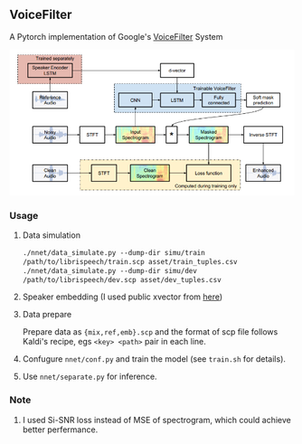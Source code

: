## VoiceFilter

A Pytorch implementation of Google's [VoiceFilter](https://www.isca-speech.org/archive/Interspeech_2019/pdfs/1101.pdf) System

![](img/voice-filter.png)

### Usage

1. Data simulation
    ```shell
    ./nnet/data_simulate.py --dump-dir simu/train /path/to/librispeech/train.scp asset/train_tuples.csv
    ./nnet/data_simulate.py --dump-dir simu/dev /path/to/librispeech/dev.scp asset/dev_tuples.csv
    ```
2. Speaker embedding (I used public xvector from [here](http://kaldi-asr.org/models/m7))
3. Data prepare

    Prepare data as `{mix,ref,emb}.scp` and the format of scp file follows Kaldi's recipe, egs `<key> <path>` pair in each line.
4. Confugure `nnet/conf.py` and train the model (see `train.sh` for details).
5. Use `nnet/separate.py` for inference.

### Note

1. I used Si-SNR loss instead of MSE of spectrogram, which could achieve better perfermance.
